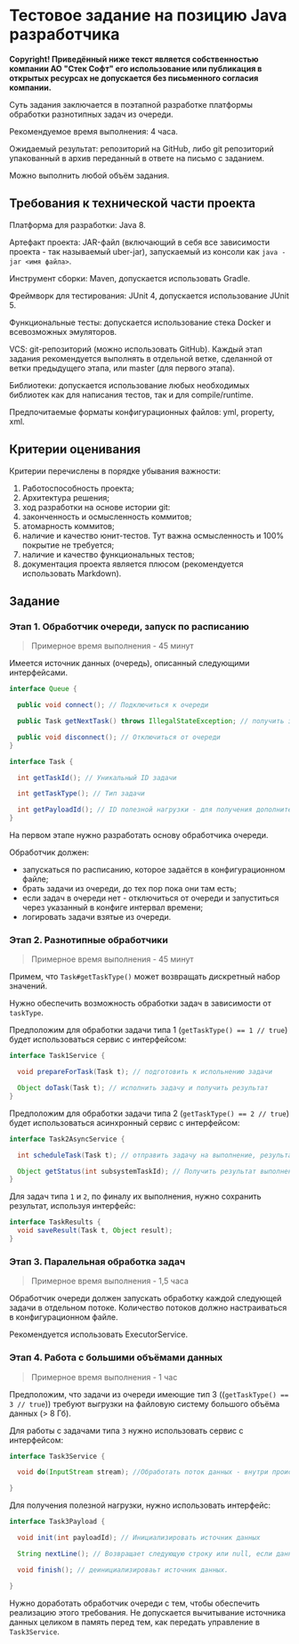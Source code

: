 # Тестовое задание на позицию Java разработчика

**Copyright! Приведённый ниже текст является собственностью компании АО "Стек Софт" его использование или публикация в открытых ресурсах не допускается без письменного согласия компании.**

Суть задания заключается в поэтапной разработке платформы обработки разнотипных задач из очереди.

Рекомендуемое время выполнения: 4 часа.

Ожидаемый результат: репозиторий на GitHub, либо git репозиторий упакованный в архив переданный в ответе на письмо с заданием.

Можно выполнить любой объём задания.

## Требования к технической части проекта

Платформа для разработки: Java 8.

Артефакт проекта: JAR-файл (включающий в себя все зависимости проекта - так называемый uber-jar), запускаемый из консоли как `java -jar <имя файла>`.

Инструмент сборки: Maven, допускается использовать Gradle.

Фреймворк для тестирования: JUnit 4, допускается использование JUnit 5.

Функциональные тесты: допускается использование стека Docker и всевозможных эмуляторов.

VCS: git-репозиторий (можно использовать GitHub). Каждый этап задания рекомендуется выполнять в отдельной ветке, сделанной от ветки предыдущего этапа, или master (для первого этапа).

Библиотеки: допускается использование любых необходимых библиотек как для написания тестов, так и для compile/runtime.

Предпочитаемые форматы конфигурационных файлов: yml, property, xml.

## Критерии оценивания

Критерии перечислены в порядке убывания важности:

1. Работоспособность проекта;
2. Архитектура решения;
3. ход разработки на основе истории git:
  2. законченность и осмысленность коммитов;
  3. атомарность коммитов;
4. наличие и качество юнит-тестов. Тут важна осмысленность и 100% покрытие не требуется;
5. наличие и качество функциональных тестов;
6. документация проекта является плюсом (рекомендуется использовать Markdown).

## Задание

### Этап 1. Обработчик очереди, запуск по расписанию

> Примерное время выполнения - 45 минут

Имеется источник данных (очередь), описанный следующими интерфейсами.

```java
interface Queue {

  public void connect(); // Подключиться к очереди

  public Task getNextTask() throws IllegalStateException; // получить задачу, ошибка - если не был вызван connect(), null - если очередь пуста

  public void disconnect(); // Отключиться от очереди
}

interface Task {

  int getTaskId(); // Уникальный ID задачи

  int getTaskType(); // Тип задачи

  int getPayloadId(); // ID полезной нагрузки - для получения дополнительных данных по конкретной задачи. Вид дополнительных данных зависит от taskType.
}
```

На первом этапе нужно разработать основу обработчика очереди.

Обработчик должен:

* запускаться по расписанию, которое задаётся в конфигурационном файле;
* брать задачи из очереди, до тех пор пока они там есть;
* если задач в очереди нет - отключиться от очереди и запуститься через указанный в конфиге интервал времени;
* логировать задачи взятые из очереди.

### Этап 2. Разнотипные обработчики

> Примерное время выполнения - 45 минут

Примем, что `Task#getTaskType()` может возвращать дискретный набор значений.

Нужно обеспечить возможность обработки задач в зависимости от `taskType`.

Предположим для обработки задачи типа 1 (`getTaskType() == 1 // true`) будет использоваться сервис с интерфейсом:

```java
interface Task1Service {

  void prepareForTask(Task t); // подготовить к испольнению задачи

  Object doTask(Task t); // исполнить задачу и получить результат
}
```

Предположим для обработки задачи типа 2 (`getTaskType() == 2 // true`) будет использоваться асинхронный сервис с интерфейсом:

```java
interface Task2AsyncService {

  int scheduleTask(Task t); // отправить задачу на выполнение, результат - id задачи в подсистеме

  Object getStatus(int subsystemTaskId); // Получить результат выполнения задачи, возвращается гарантированно, если null, значит задача ещё не выполнена.
}
```

Для задач типа `1` и `2`, по финалу их выполнения, нужно сохранить результат, используя интерфейс:

```java
interface TaskResults {
  void saveResult(Task t, Object result);
}
```

### Этап 3. Паралельная обработка задач

> Примерное время выполнения - 1,5 часа

Обработчик очереди должен запускать обработку каждой следующей задачи в отдельном потоке.
Количество потоков должно настраиваться в конфигурационном файле.

Рекомендуется использовать ExecutorService.

### Этап 4. Работа с большими объёмами данных

> Примерное время выполнения - 1 час

Предположим, что задачи из очереди имеющие тип 3 ((`getTaskType() == 3 // true`)) требуют выгрузки на файловую систему большого объёма данных (> 8 Гб).

Для работы с задачами типа `3` нужно использовать сервис с интерфейсом:

```java
interface Task3Service {

  void do(InputStream stream); //Обработать поток данных - внутри происходит полное чтение stream. Передаваемый stream внутри метода не закрывается

}
```

Для получения полезной нагрузки, нужно использовать интерфейс:

```java
interface Task3Payload {

  void init(int payloadId); // Инициализировать источник данных

  String nextLine(); // Возвращает следующую строку или null, если данные закончились

  void finish(); // деинициализироваьт источник данных.

}
```

Нужно доработать обработчик очереди с тем, чтобы обеспечить реализацию этого требования.
Не допускается вычитывание источника данных целиком в память перед тем, как передать управление в `Task3Service`.
